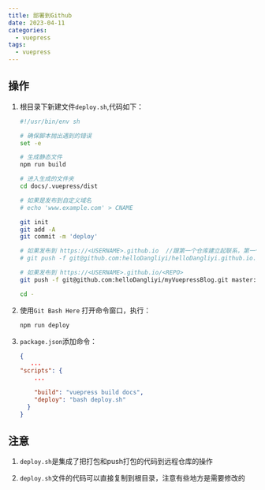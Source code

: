 ```yaml
---
title: 部署到Github
date: 2023-04-11
categories:
  - vuepress
tags:
  - vuepress
---
```


## 操作

1. 根目录下新建文件`deploy.sh`,代码如下：

   ```sh
   #!/usr/bin/env sh
   
   # 确保脚本抛出遇到的错误
   set -e
   
   # 生成静态文件
   npm run build
   
   # 进入生成的文件夹
   cd docs/.vuepress/dist
   
   # 如果是发布到自定义域名
   # echo 'www.example.com' > CNAME
   
   git init
   git add -A
   git commit -m 'deploy'
   
   # 如果发布到 https://<USERNAME>.github.io  //跟第一个仓库建立起联系，第一个仓库只是用来展示，第二个仓库是用来平时得增删改查的
   # git push -f git@github.com:helloDangliyi/helloDangliyi.github.io.git master
   
   # 如果发布到 https://<USERNAME>.github.io/<REPO>
   git push -f git@github.com:helloDangliyi/myVuepressBlog.git master:gh-pages
   
   cd -
   ```

2. 使用`Git Bash Here` 打开命令窗口，执行：

   ```javascript
   npm run deploy
   ```
   
3. `package.json`添加命令：

   ```json
   {
      ...
   "scripts": {
       ...
   
       "build": "vuepress build docs",
       "deploy": "bash deploy.sh"
     }
   }
   ```

   

## 注意

1. `deploy.sh`是集成了把打包和push打包的代码到远程仓库的操作

2. `deploy.sh`文件的代码可以直接复制到根目录，注意有些地方是需要修改的

   